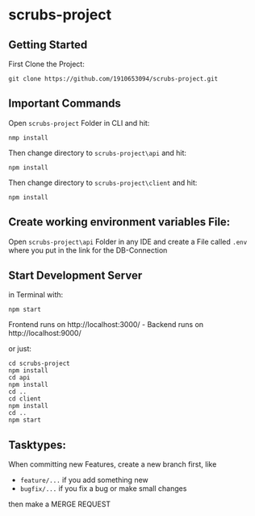 # scrubs-project
## Getting Started
First Clone the Project:
```
git clone https://github.com/1910653094/scrubs-project.git
```

## Important Commands
Open `scrubs-project` Folder in CLI and hit:
```
nmp install
```
Then change directory to `scrubs-project\api` and hit:
```
npm install
```
Then change directory to `scrubs-project\client` and hit:
```
npm install
```

## Create working environment variables File:
Open `scrubs-project\api` Folder in any IDE and create a File called `.env` where you put in the link for the DB-Connection

## Start Development Server
in Terminal with:
```
npm start
```
Frontend runs on http://localhost:3000/ - Backend runs on http://localhost:9000/ 

or just: 
```
cd scrubs-project
npm install
cd api
npm install
cd ..
cd client
npm install
cd ..
npm start
```

## Tasktypes:
When committing new Features, create a new branch first, like
- `feature/...` if you add something new
- `bugfix/...`  if you fix a bug or make small changes

then make a MERGE REQUEST





